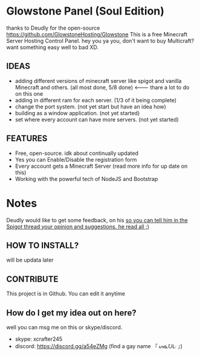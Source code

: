 # Glowstone Panel (Soul Edition)
thanks to Deudly for the open-source https://github.com/GlowstoneHosting/Glowstone
This is a free Minecraft Server Hosting Control Panel. hey you ya you, don't want to buy Multicraft? want something easy well to bad XD.
## IDEAS
- adding different versions of minecraft server like spigot and vanilla Minecraft and others. (all most done, 5/8 done) <--- thare a lot to do on this one
- adding in different ram for each server. (1/3 of it being complete)
- change the port system. (not yet start but have an idea how)
- building as a window application. (not yet started)
- set where every account can have more servers. (not yet started)

## FEATURES
- Free, open-source. idk about continually updated
- Yes you can Enable/Disable the registration form
- Every account gets a Minecraft Server (read more info for up date on this)
- Working with the powerful tech of NodeJS and Bootstrap

# Notes
Deudly would like to get some feedback, on his [so you can tell him in the Spigot thread your opinion and suggestions. he read all ;)](https://www.spigotmc.org/threads/glowstone-panel.227618/)

## HOW TO INSTALL?
will be updata later
## CONTRIBUTE
This project is in Github. You can edit it anytime
## How do I get my idea out on here?
well you can msg me on this or skype/discord.
- skype: xcrafter245
- discord: https://discord.gg/a54eZMg (find a gay name 『 ᔕᓏᘢᒷ 』)
